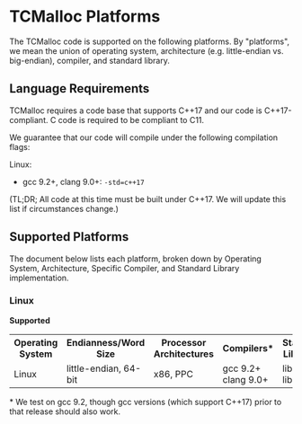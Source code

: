 # TCMalloc Platforms

The TCMalloc code is supported on the following platforms. By "platforms",
we mean the union of operating system, architecture (e.g. little-endian vs.
big-endian), compiler, and standard library.

## Language Requirements

TCMalloc requires a code base that supports C++17 and our code is
C++17-compliant. C code is required to be compliant to C11.

We guarantee that our code will compile under the following compilation flags:

Linux:

* gcc 9.2+, clang 9.0+: `-std=c++17`

(TL;DR; All code at this time must be built under C++17. We will update this
list if circumstances change.)

## Supported Platforms

The document below lists each platform, broken down by Operating System,
Architecture, Specific Compiler, and Standard Library implementation.

### Linux

**Supported**

<table width="80%">
  <col width="360">
  <col width="120">
  <tbody>
    <tr>
      <th>Operating System</th>
      <th>Endianness/Word Size</th>
      <th>Processor Architectures</th>
      <th>Compilers*</th>
      <th>Standard Libraries</th>
    </tr>
    <tr>
      <td>Linux</td>
      <td>little-endian, 64-bit</td>
      <td>x86, PPC</td>
      <td>gcc 9.2+<br/>clang 9.0+</td>
      <td>libstdc++<br/>libc++</td>
    </tr>
  </tbody>
</table>

\* We test on gcc 9.2, though gcc versions (which support C++17) prior to that
release should also work.
